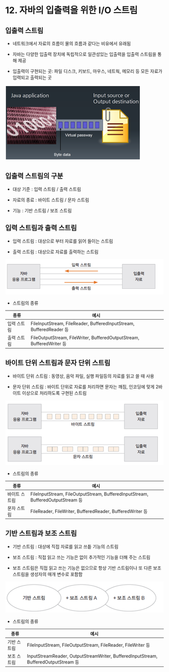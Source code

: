 # 12. 자바의 입출력을 위한 I/O 스트림

## 입출력 스트림

- 네트워크에서 자료의 흐름이 물의 흐름과 같다는 비유에서 유래됨

- 자바는 다양한 입출력 장치에 독립적으로 일관성있는 입출력을 입출력 스트림을 통해 제공

- 입출력이 구현되는 곳: 파일 디스크, 키보드, 마우스, 네트웍, 메모리 등 모든 자료가 입력되고 출력되는 곳

![io](./img/io.png)

## 입출력 스트림의 구분

- 대상 기준 : 입력 스트림 / 출력 스트림

- 자료의 종료 : 바이트 스트림 / 문자 스트림

- 기능 : 기반 스트림 / 보조 스트림

## 입력 스트림과 출력 스트림

- 입력 스트림 : 대상으로 부터 자료를 읽어 들이는 스트림

- 출력 스트림 : 대상으로 자료를 출력하는 스트림

![iostream](./img/iostream.png)

- 스트림의 종류

| 종류 | 예시 |
| ------ | ------ |
| 입력 스트림 | FileInputStream, FileReader, BufferedInputStream, BufferedReader 등 |
| 출력 스트림 | FileOutputStream, FileWriter, BufferedOutputStream, BufferedWriter 등 |

## 바이트 단위 스트림과 문자 단위 스트림

- 바이트 단위 스트림 : 동영상, 음악 파일, 실행 파일등의 자료를 읽고 쓸 때 사용

- 문자 단위 스트림 : 바이트 단위로 자료를 처리하면 문자는 깨짐, 인코딩에 맞게 2바이트 이상으로 처리하도록 구현된 스트림 

![byte](./img/byte.png)
                   
- 스트림의 종류

| 종류 | 예시 |
| ------ | ------ |
| 바이트 스트림 | FileInputStream, FileOutputStream, BufferedInputStream, BufferedOutputStream 등 |
| 문자 스트림 | FileReader, FileWriter, BufferedReader, BufferedWriter 등 |

## 기반 스트림과 보조 스트림

- 기반 스트림 : 대상에 직접 자료를 읽고 쓰틑 기능의 스트림

- 보조 스트림 : 직접 읽고 쓰는 기능은 없이 추가적인 기능을 더해 주는 스트림

- 보조 스트림은 직접 읽고 쓰는 기능은 없으므로 항상 기반 스트림이나 또 다른 보조 스트림을 생성자의 매개 변수로 포함함

![second](./img/second.png)

- 스트림의 종류

| 종류 | 예시 |
| ------ | ------ |
| 기반 스트림 | FileInputStream, FileOutputStream, FileReader, FileWriter 등 |
| 보조 스트림 | InputStreamReader, OutputStreamWriter, BufferedInputStream, BufferedOutputStream 등 |


